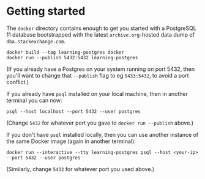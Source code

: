 # Getting started

The `docker` directory contains enough to get you started with a PostgreSQL 11
database bootstrapped with the latest `archive.org`-hosted data dump of
`dba.stackexchange.com`.

    docker build --tag learning-postgres docker
    docker run --publish 5432:5432 learning-postgres

(If you already have a Postgres on your system running on port 5432, then you'll
want to change that `--publish` flag to eg `5433:5432`, to avoid a port
conflict.)

If you already have `psql` installed on your local machine, then in another
terminal you can now:

    psql --host localhost --port 5432 --user postgres

(Change `5432` for whatever port you gave to `docker run --publish` above.)

If you don't have `psql` installed locally, then you can use another instance of
the same Docker image (again in another terminal):

    docker run --interactive --tty learning-postgres psql --host <your-ip> --port 5432 --user postgres

(Similarly, change `5432` for whatever port you used above.)
